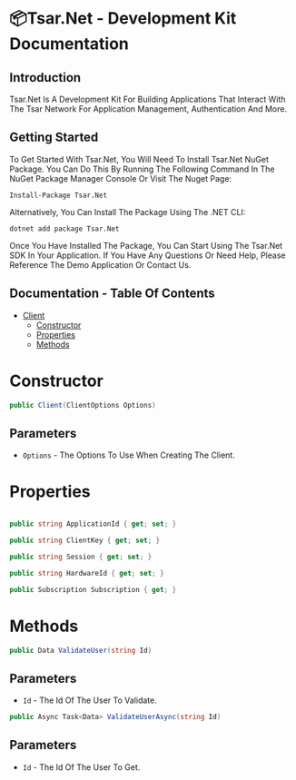 # 📦Tsar.Net - Development Kit Documentation

## Introduction

Tsar.Net Is A Development Kit For Building Applications That Interact With The Tsar Network For Application Management, Authentication And More.

## Getting Started

To Get Started With Tsar.Net, You Will Need To Install Tsar.Net NuGet Package. You Can Do This By Running The Following Command In The NuGet Package Manager Console Or Visit The Nuget Page:

```
Install-Package Tsar.Net
```

Alternatively, You Can Install The Package Using The .NET CLI:

```
dotnet add package Tsar.Net
```

Once You Have Installed The Package, You Can Start Using The Tsar.Net SDK In Your Application.
If You Have Any Questions Or Need Help, Please Reference The Demo Application Or Contact Us.

## Documentation - Table Of Contents

- [Client](#Client)
  - [Constructor](#Constructor)
  - [Properties](#Properties)
  - [Methods](#Methods)

# Constructor

```csharp
public Client(ClientOptions Options)
```

## Parameters

- `Options` - The Options To Use When Creating The Client.


# Properties

```csharp

public string ApplicationId { get; set; }

public string ClientKey { get; set; }

public string Session { get; set; }

public string HardwareId { get; set; }

public Subscription Subscription { get; }
```

# Methods

```csharp
public Data ValidateUser(string Id)
```

## Parameters

- `Id` - The Id Of The User To Validate.

```csharp
public Async Task<Data> ValidateUserAsync(string Id)
```

## Parameters

- `Id` - The Id Of The User To Get.
